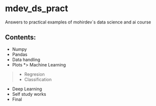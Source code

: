 # mdev_ds_pract
Answers to practical examples of mohirdev`s data science and ai course
## Contents:
* Numpy
* Pandas
* Data handling
* Plots
*> Machine Learning
>* Regresion
>* Classification
* Deep Learning
* Self study works
* Final
